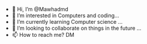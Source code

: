 - 👋 Hi, I’m @Mawhadmd
- 👀 I’m interested in Computers and coding...
- 🌱 I’m currently learning Computer science ...
- 💞️ I’m looking to collaborate on things in the future ...
- 📫 How to reach me? DM

<!---
Mawhadmd/Mawhadmd is a ✨ special ✨ repository because its `README.md` (this file) appears on your GitHub profile.
You can click the Preview link to take a look at your changes.
--->

